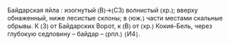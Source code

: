 ---
---

Байдарская яйла
: изогнутый ⦅В⦆→⦅СЗ⦆ волнистый ⦅хр.⦆; вверху обнаженный, ниже лесистые склоны; в ⦅юж.⦆ части местами скальные обрывы. К ⦅З⦆ от Байдарских Ворот, к ⦅В⦆ от ⦅хр.⦆ Кокия-Бель, через глубокую седловину – байдар – ⦅рпл.⦆ ⦃И4⦄.
